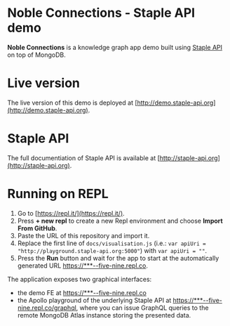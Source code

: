 # Noble Connections - Staple API demo

**Noble Connections** is a knowledge graph app demo built using [Staple API](http://staple-api.org) on top of MongoDB. 


# Live version

The live version of this demo is deployed at [http://demo.staple-api.org](http://demo.staple-api.org).


# Staple API

The full documentiation of Staple API is available at [http://staple-api.org](http://staple-api.org).


# Running on REPL

1. Go to [https://repl.it/](https://repl.it/). 
2. Press **+ new repl** to create a new Repl environment and choose **Import From GitHub**. 
3. Paste the URL of this repository and import it. 
4. Replace the first line of `docs/visualisation.js` (i.e.: `var apiUri = "http://playground.staple-api.org:5000"`) with `var apiUri = ""`.
5. Press the **Run** button and wait for the app to start at the automatically generated URL [https://***--five-nine.repl.co](#). 

The application exposes two graphical interfaces:
- the demo FE at [https://***--five-nine.repl.co](#)
- the Apollo playground of the underlying Staple API at [https://***--five-nine.repl.co/graphql](#), where you can issue GraphQL queries to the remote MongoDB Atlas instance storing the presented data.
